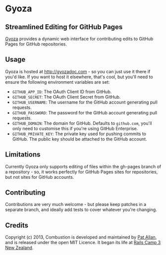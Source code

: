 # Gyoza

## Streamlined Editing for GitHub Pages

[Gyoza](http://gyozadoc.com) provides a dynamic web interface for contributing edits to GitHub Pages for GitHub repositories.

## Usage

Gyoza is hosted at http://gyozadoc.com - so you can just use it there if you'd like. If you want to host it elsewhere, that's cool, but you'll need to ensure the following environment variables are set:

* `GITHUB_APP_ID`: The OAuth Client ID from GitHub.
* `GITHUB_SECRET`: The OAuth Client Secret from GitHub.
* `GITHUB_USERNAME`: The username for the GitHub account generating pull requests.
* `GITHUB_PASSWORD`: The password for the GitHub account generating pull requests.
* `GITHUB_DOMAIN`: The domain for GitHub. Defaults to `github.com`, you'll only need to customise this if you're using GitHub Enterprise.
* `GITHUB_PRIVATE_KEY`: The private key used for pushing commits to GitHub. The public key should be attached to the GitHub account.

## Limitations

Currently Gyoza only supports editing of files within the gh-pages branch of a repository - so, it works perfectly for GitHub Pages sites for repositories, but not sites for GitHub accounts.

## Contributing

Contributions are very much welcome - but please keep patches in a separate branch, and ideally add tests to cover whatever you're changing.

## Credits

Copyright (c) 2013, Combustion is developed and maintained by [Pat Allan](http://freelancing-gods.com), and is released under the open MIT Licence. It began its life at [Rails Camp 3 New Zealand](http://railscamps.com).
